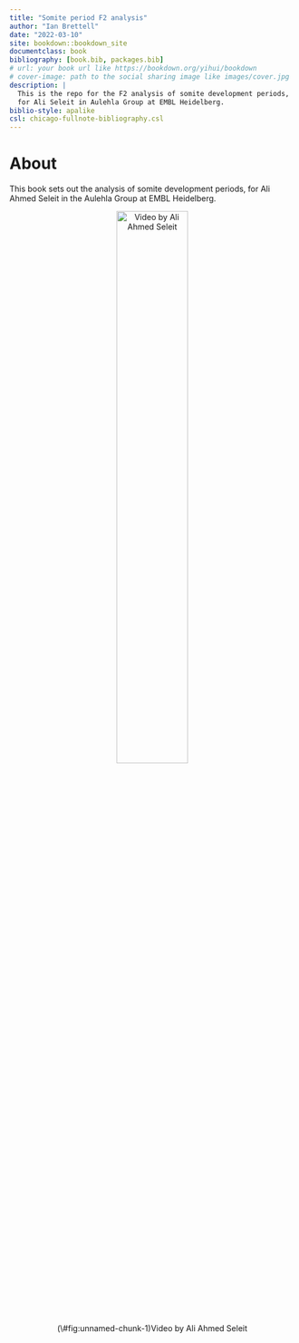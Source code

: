 ```yaml
--- 
title: "Somite period F2 analysis"
author: "Ian Brettell"
date: "2022-03-10"
site: bookdown::bookdown_site
documentclass: book
bibliography: [book.bib, packages.bib]
# url: your book url like https://bookdown.org/yihui/bookdown
# cover-image: path to the social sharing image like images/cover.jpg
description: |
  This is the repo for the F2 analysis of somite development periods,
  for Ali Seleit in Aulehla Group at EMBL Heidelberg.
biblio-style: apalike
csl: chicago-fullnote-bibliography.csl
---
```


# About

This book sets out the analysis of somite development periods, for Ali Ahmed Seleit in the Aulehla Group at EMBL Heidelberg.


<div class="figure" style="text-align: center">
<img src="/hps/software/users/birney/ian/repos/somites/book/plots/somite_period_zamzar.gif" alt="Video by Ali Ahmed Seleit" width="50%" />
<p class="caption">(\#fig:unnamed-chunk-1)Video by Ali Ahmed Seleit</p>
</div>



